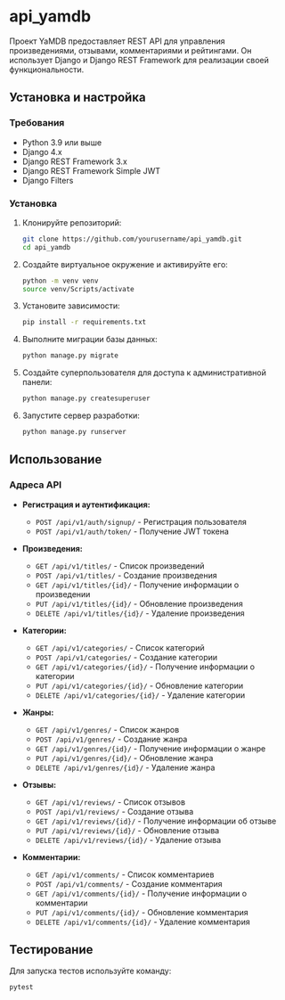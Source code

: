# api_yamdb
Проект YaMDB предоставляет REST API для управления произведениями, отзывами, комментариями и рейтингами. Он использует Django и Django REST Framework для реализации своей функциональности.

## Установка и настройка

### Требования

- Python 3.9 или выше
- Django 4.x
- Django REST Framework 3.x
- Django REST Framework Simple JWT
- Django Filters

### Установка

1. Клонируйте репозиторий:

    ```bash
    git clone https://github.com/yourusername/api_yamdb.git
    cd api_yamdb
    ```

2. Создайте виртуальное окружение и активируйте его:

    ```bash
    python -m venv venv
    source venv/Scripts/activate  
    ```

3. Установите зависимости:

    ```bash
    pip install -r requirements.txt
    ```

4. Выполните миграции базы данных:

    ```bash
    python manage.py migrate
    ```

5. Создайте суперпользователя для доступа к административной панели:

    ```bash
    python manage.py createsuperuser
    ```

6. Запустите сервер разработки:

    ```bash
    python manage.py runserver
    ```

## Использование

### Адреса API

- **Регистрация и аутентификация:**

    - `POST /api/v1/auth/signup/` - Регистрация пользователя
    - `POST /api/v1/auth/token/` - Получение JWT токена

- **Произведения:**

    - `GET /api/v1/titles/` - Список произведений
    - `POST /api/v1/titles/` - Создание произведения
    - `GET /api/v1/titles/{id}/` - Получение информации о произведении
    - `PUT /api/v1/titles/{id}/` - Обновление произведения
    - `DELETE /api/v1/titles/{id}/` - Удаление произведения

- **Категории:**

    - `GET /api/v1/categories/` - Список категорий
    - `POST /api/v1/categories/` - Создание категории
    - `GET /api/v1/categories/{id}/` - Получение информации о категории
    - `PUT /api/v1/categories/{id}/` - Обновление категории
    - `DELETE /api/v1/categories/{id}/` - Удаление категории

- **Жанры:**

    - `GET /api/v1/genres/` - Список жанров
    - `POST /api/v1/genres/` - Создание жанра
    - `GET /api/v1/genres/{id}/` - Получение информации о жанре
    - `PUT /api/v1/genres/{id}/` - Обновление жанра
    - `DELETE /api/v1/genres/{id}/` - Удаление жанра

- **Отзывы:**

    - `GET /api/v1/reviews/` - Список отзывов
    - `POST /api/v1/reviews/` - Создание отзыва
    - `GET /api/v1/reviews/{id}/` - Получение информации об отзыве
    - `PUT /api/v1/reviews/{id}/` - Обновление отзыва
    - `DELETE /api/v1/reviews/{id}/` - Удаление отзыва

- **Комментарии:**

    - `GET /api/v1/comments/` - Список комментариев
    - `POST /api/v1/comments/` - Создание комментария
    - `GET /api/v1/comments/{id}/` - Получение информации о комментарии
    - `PUT /api/v1/comments/{id}/` - Обновление комментария
    - `DELETE /api/v1/comments/{id}/` - Удаление комментария

## Тестирование

Для запуска тестов используйте команду:

```bash
pytest